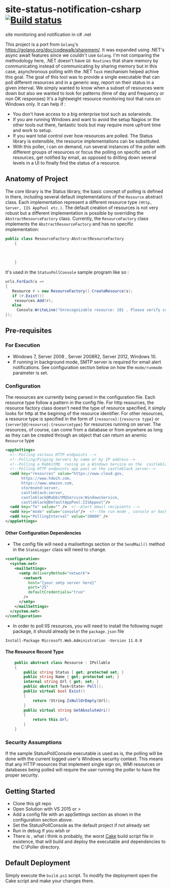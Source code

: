 # site-status-notification-csharp [![Build status](https://ci.appveyor.com/api/projects/status/mffy7ljrpofao9r2/branch/master?svg=true)](https://ci.appveyor.com/project/bizoton19/site-status-notification-csharp/branch/master)
site monitoring and notification in c# .net

This project is a port from `Golang`'s https://golang.org/doc/codewalk/sharemem/. It was expanded using .NET's async await features since we couldn't use `Golang`. I'm not comparing the methodology here, .NET doesn't have `GO Routines` that share memory by communicating instead of communicating by sharing memory but in this case, asynchronous polling with the .NET `Task` mechanism helped achive this goal.
The goal of this tool was to provide a single executable that can poll different resources and in a generic way, report on their status in a given interval. We simply wanted to know when a subset of resources were down but also we wanted to look for patterns (time of day and frequency or non OK responses)
It's a lightweight resource monitoring tool that runs on Windows only. It can help if :
* You don't have access to a big enterprise tool such as solarwinds.
* If you are running Windows and want to avoid the setup Nagios or the other tools out there, fantastic tools but may require more upfront time and work to setup.
* If you want total control over how resources are polled. The Status library is extensible, the resource implementations can be substituted.
* With this poller, i can on demand, run several instances of the poller with different groups of resources or focus the polling on specific sets of resources, get notified by email, as opposed to drilling down several levels in a UI to finally find the status of a resource.


## Anatomy of Project
The core library is the Status library, the basic concept of polling is defined in there, including several default implementations of the `Resource` abstract class. Each implementation represent a different resource type `(Http, Server, IIS AppPool etc.)`. The default creation of resources is not very robust but a different implementation is possible by overriding the `AbstractResourceFactory` class.
Currently, the `ResourceFactory` class implements the `AbstractResourceFactory` and has no specific implementation:

```csharp
public class ResourceFactory:AbstractResourceFactory
    {
       
        
        
    }
```
It's used in the `StatusPollConsole` sample program like so :

```csharp 
urls.ForEach(s =>
{
   Resource r = new ResourceFactory().CreateResource(s);
   if (r.Exist())
    resources.Add(r);
   else
     Console.WriteLine("Unrecognizable resource: {0} . Please verify config file", string.Concat(r.Name, "@", r.GetAbsoluteUri()));
});
```

## Pre-requisites
### For Execution
* Windows 7, Server 2008 , Server 2008R2, Server 2012, Windows 10.
* If running in background mode, SMTP server is required for email alert notifications. See configuration section below on how the `mode/runmode` parameter is set.

### Configuration
The resources are currently being parsed in the configuration file.
Each resource type follow a pattern in the config file.
  For http resources, the resource factory class doesn't need the type of resource specified, it simply looks for http at the begining of the resource identifier. 
  For other resources, a resource type is specified in the form of `{resource}:{resource type}` or `{server}@{resource}:{resourcetype}` for resources running on server. The resources, of course, can come from a database or from anywhere as long as they can be created through an object that can return an anemic `Resource` type
  ```xml
  <appSettings>
    <!--Polling various HTTP endpoints -->
    <!--Polling/Pinging Servers by name or by IP address-->
    <!--Polling a RabbitMQ  runing as a Windows Service on the  castleblack server-->
    <!--Polling HTTP endpoints app pool on the castleblack server-->
    <add key="resources" value="https://www.cloud.gov,
         https://www.hdwih.com,
         https://www.amazon.com,
         stormsend:server,
         castleblack:server,
         castleblack@RabbitMQService:WindowsService, 
         castleblack@DefaultAppPool:IISAppool"/> 
    <add key="To" value="" />  <!--Alert email recipients -->
    <add key="mode" value="console"/>  <!--the run mode , console or background -->
    <add key="PollingInterval" value="20000" />
  </appSettings>
  ```
#### Other Configuration Dependencies
* The config file will need a mailsettings section or the `SendMail()` method in the `StateLogger` class will need to change.
```xml
<configuration>  
  <system.net>  
    <mailSettings>  
      <smtp deliveryMethod="network">  
        <network  
          host="{your smtp server here}"  
          port="25"  
          defaultCredentials="true"  
        />  
      </smtp>  
    </mailSettings>  
  </system.net>  
</configuration>
```
* In order to poll IIS resources, you will need to install the following nuget package, it should already be in the `package.json` file
```
Install-Package Microsoft.Web.Administration -Version 11.0.0
```
#### The Resource Record Type
```csharp
    public abstract class Resource : IPollable
    {
        public string Status { get; protected set; }
        public string Name { get; protected set; }
        internal string Url { get; set; }
        public abstract Task<State> Poll();
        public virtual bool Exist()
        {
            return !String.IsNullOrEmpty(Url);
        }
        public virtual string GetAbsoluteUri()
        {
            return this.Url;
        }
    }
```
### Security Assumptions
If the sample StatusPollConsole executable is used as is, the polling will be done with the current logged user's Windows security context. This means that any HTTP resources that implement single sign on, WMI resources or databases being polled will require the user running the poller to have the proper security.
## Getting Started
* Clone this git repo
* Open Solution with VS 2015 or >
* Add a config file with an appSettings section as shown in the configuration section above.
* Set the StatusPollConsole as the default project if not already set
* Run in debug if you wish or 
* There is , what i think is probably, the worst [Cake](https://cakebuild.net/) build script file in existence, that will build and deploy the executable and dependencies to the C:\Poller directory.
## Default Deployment
Simply execute the `build.ps1` script.
To modify the deployment open the Cake script and make your changes there.




